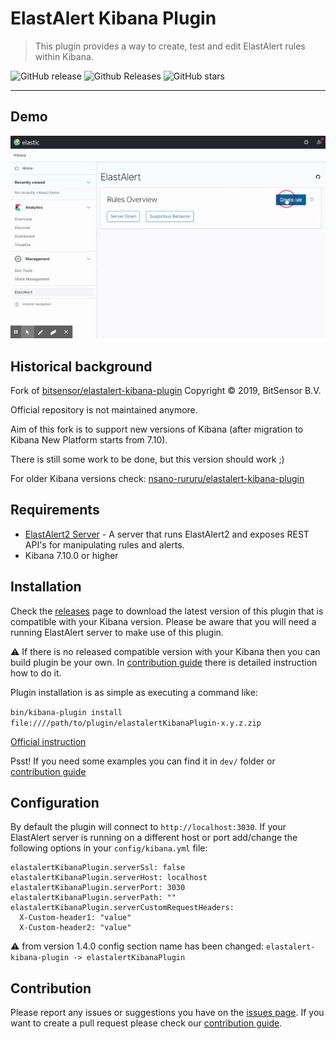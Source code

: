 # ElastAlert Kibana Plugin

> This plugin provides a way to create, test and edit ElastAlert rules within Kibana.

![GitHub release](https://img.shields.io/github/release/karql/elastalert-kibana-plugin.svg)
![Github Releases](https://img.shields.io/github/downloads/karql/elastalert-kibana-plugin/total.svg)
![GitHub stars](https://img.shields.io/github/stars/karql/elastalert-kibana-plugin.svg?style=social&label=Stars)

---

## Demo
![Demo](demo.gif)

## Historical background

Fork of [bitsensor/elastalert-kibana-plugin](https://github.com/bitsensor/elastalert-kibana-plugin) Copyright © 2019, BitSensor B.V.

Official repository is not maintained anymore.

Aim of this fork is to support new versions of Kibana (after migration to Kibana New Platform starts from 7.10).

There is still some work to be done, but this version should work ;)

For older Kibana versions check: [nsano-rururu/elastalert-kibana-plugin](https://github.com/nsano-rururu/elastalert-kibana-plugin)

## Requirements
- [ElastAlert2 Server](https://github.com/Karql/elastalert2-server) - A server that runs ElastAlert2 and exposes REST API's for manipulating rules and alerts.
- Kibana 7.10.0 or higher

## Installation
Check the [releases](https://github.com/karql/elastalert-kibana-plugin/releases) page to download the latest version of this plugin that is compatible with your Kibana version. Please be aware that you will need a running ElastAlert server to make use of this plugin.

⚠️ If there is no released compatible version with your Kibana then you can build plugin be your own. In [contribution guide](CONTRIBUTING.md) there is detailed instruction how to do it.

Plugin installation is as simple as executing a command like:

`bin/kibana-plugin install file:////path/to/plugin/elastalertKibanaPlugin-x.y.z.zip`

[Official instruction](https://www.elastic.co/guide/en/kibana/current/kibana-plugins.html#install-plugin-url)

Psst! If you need some examples you can find it in `dev/` folder or [contribution guide](CONTRIBUTING.md)

## Configuration
By default the plugin will connect to `http://localhost:3030`. If your ElastAlert server is running on a different host or port add/change the following options in your `config/kibana.yml` file:

```
elastalertKibanaPlugin.serverSsl: false
elastalertKibanaPlugin.serverHost: localhost
elastalertKibanaPlugin.serverPort: 3030
elastalertKibanaPlugin.serverPath: ""
elastalertKibanaPlugin.serverCustomRequestHeaders:
  X-Custom-header1: "value"
  X-Custom-header2: "value"
```

⚠️ from version 1.4.0 config section name has been changed:
`elastalert-kibana-plugin -> elastalertKibanaPlugin`

## Contribution
Please report any issues or suggestions you have on the [issues page](https://github.com/karql/elastalert-kibana-plugin/issues). If you want to create a pull request please check our [contribution guide](CONTRIBUTING.md).
